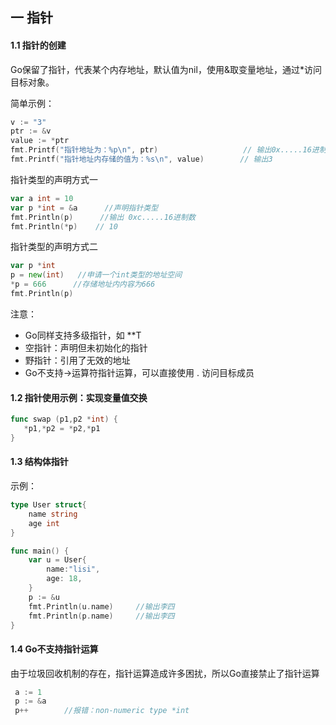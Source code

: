 ## 一 指针

#### 1.1 指针的创建

Go保留了指针，代表某个内存地址，默认值为nil，使用&取变量地址，通过*访问目标对象。  

简单示例：
```go
v := "3"
ptr := &v
value := *ptr
fmt.Printf("指针地址为：%p\n", ptr)					// 输出0x.....16进制数
fmt.Printf("指针地址内存储的值为：%s\n", value)		// 输出3
```

指针类型的声明方式一
```go
var a int = 10
var p *int = &a	     //声明指针类型
fmt.Println(p)      //输出 0xc.....16进制数
fmt.Println(*p)    // 10 
```

指针类型的声明方式二
```go
var p *int
p = new(int)   //申请一个int类型的地址空间
*p = 666      //存储地址内内容为666
fmt.Println(p)
```

注意：
- Go同样支持多级指针，如 **T
- 空指针：声明但未初始化的指针  
- 野指针：引用了无效的地址
- Go不支持->运算符指针运算，可以直接使用 . 访问目标成员

#### 1.2 指针使用示例：实现变量值交换
```go
func swap (p1,p2 *int) {
   *p1,*p2 = *p2,*p1
}
```

#### 1.3 结构体指针  

示例：
```go
type User struct{
	name string
	age int
}

func main() {
	var u = User{
		name:"lisi",
		age: 18,
	}
	p := &u
	fmt.Println(u.name)		//输出李四
	fmt.Println(p.name)		//输出李四
}
```

#### 1.4 Go不支持指针运算  

由于垃圾回收机制的存在，指针运算造成许多困扰，所以Go直接禁止了指针运算
```go
 a := 1
 p := &a
 p++        //报错：non-numeric type *int
```